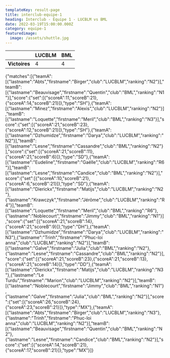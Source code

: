 ```yaml
---
templateKey: result-page
title: interclub-equipe-1
heading: Interclub - Équipe 1 - LUCBLM vs BML
date: 2022-03-19T15:00:00.000Z
category: equipe-1
featuredimage:
  image: /assets/shuttle.jpg
---
```

|               | LUCBLM   | BML |
| ------------- | ----- | --- |
| **Victoires** | 4 | 4   |

<scoreboard>{"matches":[{"teamA":[{"lastname":"Abts","firstname":"Birger","club":"LUCBLM","ranking":"N2"}],"teamB":[{"lastname":"Beauvisage","firstname":"Quentin","club":"BML","ranking":"N1"}],"score":{"set":[{"scoreA":11,"scoreB":21},{"scoreA":14,"scoreB":21}]},"type":"SH"},{"teamA":[{"lastname":"Minez","firstname":"Alexis","club":"LUCBLM","ranking":"N2"}],"teamB":[{"lastname":"Loquette","firstname":"Meril","club":"BML","ranking":"N3"}],"score":{"set":[{"scoreA":21,"scoreB":23},{"scoreA":12,"scoreB":21}]},"type":"SH"},{"teamA":[{"lastname":"Dzhumidze","firstname":"Darya","club":"LUCBLM","ranking":"N2"}],"teamB":[{"lastname":"Lesne","firstname":"Cassandre","club":"BML","ranking":"N2"}],"score":{"set":[{"scoreA":21,"scoreB":11},{"scoreA":21,"scoreB":6}]},"type":"SD"},{"teamA":[{"lastname":"Eudeline","firstname":"Gaëlle","club":"LUCBLM","ranking":"R6"}],"teamB":[{"lastname":"Lesne","firstname":"Candice","club":"BML","ranking":"N2"}],"score":{"set":[{"scoreA":10,"scoreB":21},{"scoreA":6,"scoreB":21}]},"type":"SD"},{"teamA":[{"lastname":"Dierickx","firstname":"Matijs","club":"LUCBLM","ranking":"N2"},{"lastname":"Krawczyk","firstname":"Jérôme","club":"LUCBLM","ranking":"R4"}],"teamB":[{"lastname":"Loquette","firstname":"Meril","club":"BML","ranking":"R6"},{"lastname":"Noblecourt","firstname":"Jimmy","club":"BML","ranking":"N1"}],"score":{"set":[{"scoreA":21,"scoreB":14},{"scoreA":21,"scoreB":9}]},"type":"DH"},{"teamA":[{"lastname":"Dzhumidze","firstname":"Darya","club":"LUCBLM","ranking":"N3"},{"lastname":"Trinh","firstname":"Phuc-loi anna","club":"LUCBLM","ranking":"N2"}],"teamB":[{"lastname":"Galve","firstname":"Julia","club":"BML","ranking":"N2"},{"lastname":"Lesne","firstname":"Cassandre","club":"BML","ranking":"N2"}],"score":{"set":[{"scoreA":21,"scoreB":23},{"scoreA":21,"scoreB":13},{"scoreA":21,"scoreB":14}]},"type":"DD"},{"teamA":[{"lastname":"Dierickx","firstname":"Matijs","club":"LUCBLM","ranking":"N3"},{"lastname":"Le Turdu","firstname":"Marion","club":"LUCBLM","ranking":"N2"}],"teamB":[{"lastname":"Noblecourt","firstname":"Jimmy","club":"BML","ranking":"N1"},{"lastname":"Galve","firstname":"Julia","club":"BML","ranking":"N2"}],"score":{"set":[{"scoreA":26,"scoreB":24},{"scoreA":23,"scoreB":21}]},"type":"MX"},{"teamA":[{"lastname":"Abts","firstname":"Birger","club":"LUCBLM","ranking":"N3"},{"lastname":"Trinh","firstname":"Phuc-loi anna","club":"LUCBLM","ranking":"N2"}],"teamB":[{"lastname":"Beauvisage","firstname":"Quentin","club":"BML","ranking":"N2"},{"lastname":"Lesne","firstname":"Candice","club":"BML","ranking":"N2"}],"score":{"set":[{"scoreA":14,"scoreB":21},{"scoreA":17,"scoreB":21}]},"type":"MX"}]}</scoreboard>